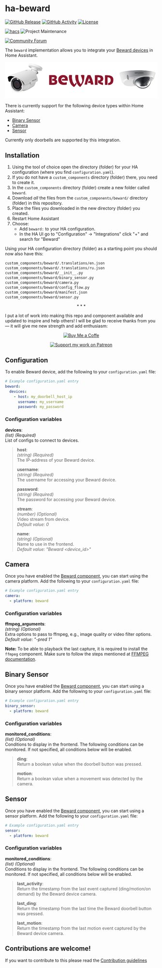 # ha-beward

[![GitHub Release][releases-shield]][releases]
[![GitHub Activity][commits-shield]][commits]
[![License][license-shield]](LICENSE.md)

[![hacs][hacsbadge]][hacs]
![Project Maintenance][maintenance-shield]

[![Community Forum][forum-shield]][forum]

The `beward` implementation allows you to integrate your [Beward devices][beward] in Home Assistant.

![Beward Logo][exampleimg]

There is currently support for the following device types within Home Assistant:
- [Binary Sensor](#binary-sensor)
- [Camera](#camera)
- [Sensor](#sensor)

Currently only doorbells are supported by this integration.

## Installation

1. Using the tool of choice open the directory (folder) for your HA configuration (where you find `configuration.yaml`).
2. If you do not have a `custom_components` directory (folder) there, you need to create it.
3. In the `custom_components` directory (folder) create a new folder called `beward`.
4. Download _all_ the files from the `custom_components/beward/` directory (folder) in this repository.
5. Place the files you downloaded in the new directory (folder) you created.
6. Restart Home Assistant
7. Choose:
   - Add `beward:` to your HA configuration.
   - In the HA UI go to "Configuration" -> "Integrations" click "+" and search for "Beward"

Using your HA configuration directory (folder) as a starting point you should now also have this:

```text
custom_components/beward/.translations/en.json
custom_components/beward/.translations/ru.json
custom_components/beward/__init__.py
custom_components/beward/binary_sensor.py
custom_components/beward/camera.py
custom_components/beward/config_flow.py
custom_components/beward/manifest.json
custom_components/beward/sensor.py
```

<p align="center">* * *</p>
I put a lot of work into making this repo and component available and updated to inspire and help others! I will be glad to receive thanks from you — it will give me new strength and add enthusiasm:
<p align="center"><a href="https://www.paypal.com/cgi-bin/webscr?cmd=_donations&business=UAGFL5L6M8RN2&item_name=[beward]+Donation+for+a+big+barrel+of+coffee+:)&currency_code=EUR&source=url"><img alt="Buy Me a Coffe" src="https://raw.githubusercontent.com/Limych/HomeAssistantConfiguration/master/docs/images/donate-with-paypal.png"></a></p>
<p align="center"><a href="https://www.patreon.com/join/limych?"><img alt="Support my work on Patreon" src="https://raw.githubusercontent.com/Limych/HomeAssistantConfiguration/master/docs/images/support-with-patreon.jpg"></a></p>

## Configuration

To enable Beward device, add the following to your `configuration.yaml` file:
```yaml
# Example configuration.yaml entry
beward:
  devices:
    - host: my_doorbell_host_ip
      username: my_username
      password: my_password
```

### Configuration variables

**devices**:\
  _(list) (Required)_\
  List of configs to connect to devices.

> **host**:\
>   _(string) (Required)_\
>   The IP-address of your Beward device.
> 
> **username**:\
>   _(string) (Required)_\
>   The username for accessing your Beward device.
> 
> **password**:\
>   _(string) (Required)_\
>   The password for accessing your Beward device.
> 
> **stream**:\
>   _(number) (Optional)_\
>   Video stream from device.\
>   _Default value: 0_
> 
> **name**:\
>   _(string) (Optional)_\
>   Name to use in the frontend.\
>   _Default value: "Beward <device_id>"_

## Camera

Once you have enabled the [Beward component](#configuration), you can start using the camera platform. Add the following to your `configuration.yaml` file:

```yaml
# Example configuration.yaml entry
camera:
  - platform: beward
```

### Configuration variables

**ffmpeg_arguments**:\
  _(string) (Optional)_\
  Extra options to pass to ffmpeg, e.g., image quality or video filter options.\
  _Default value: "-pred 1"_

**Note:** To be able to playback the last capture, it is required to install the `ffmpeg` component. Make sure to follow the steps mentioned at [FFMPEG documentation][ffmpeg-doc].

## Binary Sensor

Once you have enabled the [Beward component](#configuration), you can start using a binary sensor platform. Add the following to your `configuration.yaml` file:

```yaml
# Example configuration.yaml entry
binary_sensor:
  - platform: beward
```

### Configuration variables

**monitored_conditions**:\
  _(list) (Optional)_\
  Conditions to display in the frontend. The following conditions can be monitored. If not specified, all conditions below will be enabled.

> **ding**:\
> Return a boolean value when the doorbell button was pressed.
> 
> **motion**:\
> Return a boolean value when a movement was detected by the camera.

## Sensor

Once you have enabled the [Beward component](#configuration), you can start using a sensor platform. Add the following to your `configuration.yaml` file:

```yaml
# Example configuration.yaml entry
sensor:
  - platform: beward
```

### Configuration variables

**monitored_conditions**:\
  _(list) (Optional)_\
  Conditions to display in the frontend. The following conditions can be monitored. If not specified, all conditions below will be enabled.

> **last_activity**:\
> Return the timestamp from the last event captured (ding/motion/on demand) by the Beward device camera.
> 
> **last_ding**:\
> Return the timestamp from the last time the Beward doorbell button was pressed.
> 
> **last_motion**:\
> Return the timestamp from the last motion event captured by the Beward device camera.

## Contributions are welcome!

If you want to contribute to this please read the [Contribution guidelines](CONTRIBUTING.md)

[beward]: https://www.beward.ru/
[commits-shield]: https://img.shields.io/github/commit-activity/y/Limych/ha-beward.svg?style=popout
[commits]: https://github.com/Limych/ha-beward/commits/master
[hacs]: https://github.com/custom-components/hacs
[hacsbadge]: https://img.shields.io/badge/HACS-Custom-orange.svg?style=popout
[exampleimg]: beward.png
[forum-shield]: https://img.shields.io/badge/community-forum-brightgreen.svg?style=popout
[forum]: https://community.home-assistant.io/t/beward-cameras-and-doorbells-integration/129388
[license-shield]: https://img.shields.io/github/license/Limych/ha-beward.svg?style=popout
[maintenance-shield]: https://img.shields.io/badge/maintainer-Andrey%20Khrolenok%20%40Limych-blue.svg?style=popout
[releases-shield]: https://img.shields.io/github/release/Limych/ha-beward.svg?style=popout
[releases]: https://github.com/Limych/ha-beward/releases
[ffmpeg-doc]: https://www.home-assistant.io/components/ffmpeg/
